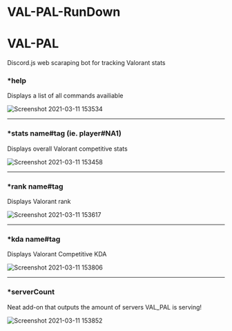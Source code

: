 # VAL-PAL-RunDown

# VAL-PAL
Discord.js web scaraping bot for tracking Valorant stats

### *help
Displays a list of all commands availiable 

![Screenshot 2021-03-11 153534](https://user-images.githubusercontent.com/76600155/110869876-33b72f00-8280-11eb-95c2-745c7e499366.png)

---

### *stats name#tag (ie. player#NA1)
Displays overall Valorant competitive stats

![Screenshot 2021-03-11 153458](https://user-images.githubusercontent.com/76600155/110869786-ffdc0980-827f-11eb-81e2-cf568727c84d.png)

---

### *rank name#tag
Displays Valorant rank

![Screenshot 2021-03-11 153617](https://user-images.githubusercontent.com/76600155/110869935-51849400-8280-11eb-938b-15a75eab6c3c.png)

---

### *kda name#tag
Displays Valorant Competitive KDA

![Screenshot 2021-03-11 153806](https://user-images.githubusercontent.com/76600155/110870695-d58b4b80-8281-11eb-81aa-e1b52c61a968.png)

---

### *serverCount
Neat add-on that outputs the amount of servers VAL_PAL is serving! 

![Screenshot 2021-03-11 153852](https://user-images.githubusercontent.com/76600155/110869984-6fea8f80-8280-11eb-9a2c-8bcc3cbb1356.png)
